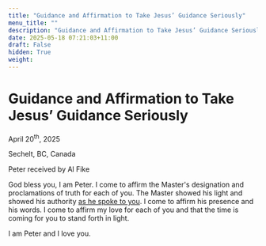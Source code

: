 ```yaml
---
title: "Guidance and Affirmation to Take Jesus’ Guidance Seriously"
menu_title: ""
description: "Guidance and Affirmation to Take Jesus’ Guidance Seriously"
date: 2025-05-18 07:21:03+11:00
draft: False
hidden: True
weight:
---
```

# Guidance and Affirmation to Take Jesus’ Guidance Seriously

April 20<sup>th</sup>, 2025

Sechelt, BC, Canada

Peter received by Al Fike

God bless you, I am Peter. I come to affirm the Master's designation and proclamations of truth for each of you. The Master showed his light and showed his authority [as he spoke to you](/contemporary-messages/messages-sorted-year/messages-2025/en-2025-4-20-2-af-jesus/). I come to affirm his presence and his words. I come to affirm my love for each of you and that the time is coming for you to stand forth in light.

I am Peter and I love you.
